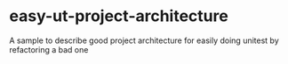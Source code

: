 # easy-ut-project-architecture
A sample to describe good project architecture for easily doing unitest by refactoring a bad one
